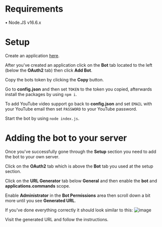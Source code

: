 # Requirements
• Node.JS v16.6.x

# Setup

Create an application [here](https://discord.com/developers/applications).

After you've created an application click on the **Bot** tab located to the left (below the **OAuth2** tab) then click **Add Bot**.

Copy the bots token by clicking the **Copy** button.

Go to **config.json** and then set `TOKEN` to the token you copied, afterwards install the packages by using `npm i`.

To add YouTube video support go back to **config.json** and set `EMAIL` with your YouTube email then set `PASSWORD` to your YouTube password.

Start the bot by using `node index.js`.

# Adding the bot to your server

Once you've successfully gone through the **Setup** section you need to add the bot to your own server.

Click on the **OAuth2** tab which is above the **Bot** tab you used at the setup section.

Click on the **URL Generator** tab below **General** and then enable the **bot** and **applications.commands** scope.

Enable **Administrator** in the **Bot Permissions** area then scroll down a bit more until you see **Generated URL**.

If you've done everything correctly it should look similar to this:
![image](https://user-images.githubusercontent.com/94950634/143378166-4abbbcea-f8c7-4fed-af89-6445fe517c68.png)

Visit the generated URL and follow the instructions.
